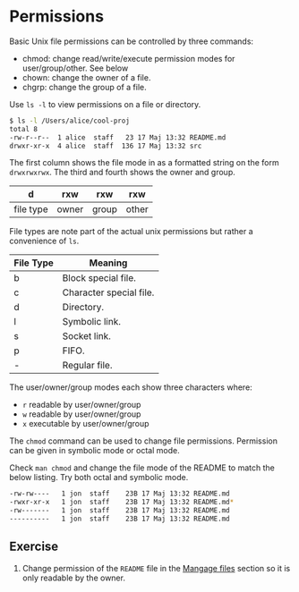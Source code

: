 # Permissions

Basic Unix file permissions can be controlled by three commands:
- chmod: change read/write/execute permission modes for user/group/other. See below
- chown: change the owner of a file.
- chgrp: change the group of a file.

Use `ls -l` to view permissions on a file or directory.

```bash
$ ls -l /Users/alice/cool-proj
total 8
-rw-r--r--  1 alice  staff   23 17 Maj 13:32 README.md
drwxr-xr-x  4 alice  staff  136 17 Maj 13:32 src
```

The first column shows the file mode in as a formatted string on the form
`drwxrwxrwx`. The third and fourth shows the owner and group.

| d         | rxw  | rxw   | rxw   |
| --------- | ---- | ----- |-----  |
| file type | owner| group | other |


File types are note part of the actual unix permissions but rather a convenience
of `ls`.

| File Type | Meaning                 |
| --------- | ----------------------- |
| b         | Block special file.     |
| c         | Character special file. |
| d         | Directory.              |
| l         | Symbolic link.          |
| s         | Socket link.            |
| p         | FIFO.                   |
| -         | Regular file.           |


The user/owner/group modes each show three characters where:
- `r` readable by user/owner/group
- `w` readable by user/owner/group
- `x` executable by user/owner/group


The `chmod` command can be used to change file permissions. Permission can be
given in symbolic mode or octal mode.

Check `man chmod` and change the file mode of the README to match the below listing. Try both octal
and symbolic mode.

```bash
-rw-rw----   1 jon  staff    23B 17 Maj 13:32 README.md
-rwxr-xr-x   1 jon  staff    23B 17 Maj 13:32 README.md*
-rw-------   1 jon  staff    23B 17 Maj 13:32 README.md
----------   1 jon  staff    23B 17 Maj 13:32 README.md
```


## Exercise

1. Change permission of the `README` file in the [Mangage
files](manage-files.md) section so it is only readable by the owner.



